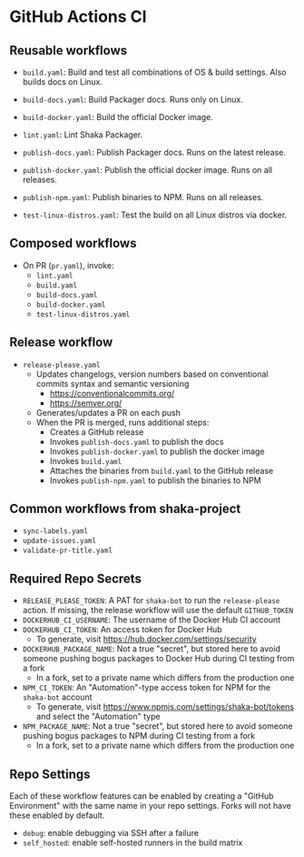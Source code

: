 # GitHub Actions CI

## Reusable workflows
 - `build.yaml`:
   Build and test all combinations of OS & build settings.  Also builds docs on
   Linux.

 - `build-docs.yaml`:
   Build Packager docs.  Runs only on Linux.

 - `build-docker.yaml`:
   Build the official Docker image.

 - `lint.yaml`:
   Lint Shaka Packager.

 - `publish-docs.yaml`:
   Publish Packager docs.  Runs on the latest release.

 - `publish-docker.yaml`:
   Publish the official docker image.  Runs on all releases.

 - `publish-npm.yaml`:
   Publish binaries to NPM.  Runs on all releases.

 - `test-linux-distros.yaml`:
   Test the build on all Linux distros via docker.

## Composed workflows
 - On PR (`pr.yaml`), invoke:
   - `lint.yaml`
   - `build.yaml`
   - `build-docs.yaml`
   - `build-docker.yaml`
   - `test-linux-distros.yaml`

## Release workflow
 - `release-please.yaml`
   - Updates changelogs, version numbers based on conventional commits syntax
     and semantic versioning
     - https://conventionalcommits.org/
     - https://semver.org/
   - Generates/updates a PR on each push
   - When the PR is merged, runs additional steps:
     - Creates a GitHub release
     - Invokes `publish-docs.yaml` to publish the docs
     - Invokes `publish-docker.yaml` to publish the docker image
     - Invokes `build.yaml`
     - Attaches the binaries from `build.yaml` to the GitHub release
     - Invokes `publish-npm.yaml` to publish the binaries to NPM

## Common workflows from shaka-project
 - `sync-labels.yaml`
 - `update-issues.yaml`
 - `validate-pr-title.yaml`

## Required Repo Secrets
 - `RELEASE_PLEASE_TOKEN`: A PAT for `shaka-bot` to run the `release-please`
   action.  If missing, the release workflow will use the default
   `GITHUB_TOKEN`
 - `DOCKERHUB_CI_USERNAME`: The username of the Docker Hub CI account
 - `DOCKERHUB_CI_TOKEN`: An access token for Docker Hub
   - To generate, visit https://hub.docker.com/settings/security
 - `DOCKERHUB_PACKAGE_NAME`: Not a true "secret", but stored here to avoid
   someone pushing bogus packages to Docker Hub during CI testing from a fork
   - In a fork, set to a private name which differs from the production one
 - `NPM_CI_TOKEN`: An "Automation"-type access token for NPM for the `shaka-bot`
   account
   - To generate, visit https://www.npmjs.com/settings/shaka-bot/tokens and
     select the "Automation" type
 - `NPM_PACKAGE_NAME`: Not a true "secret", but stored here to avoid someone
   pushing bogus packages to NPM during CI testing from a fork
   - In a fork, set to a private name which differs from the production one

## Repo Settings

Each of these workflow features can be enabled by creating a "GitHub
Environment" with the same name in your repo settings.  Forks will not have
these enabled by default.

 - `debug`: enable debugging via SSH after a failure
 - `self_hosted`: enable self-hosted runners in the build matrix
